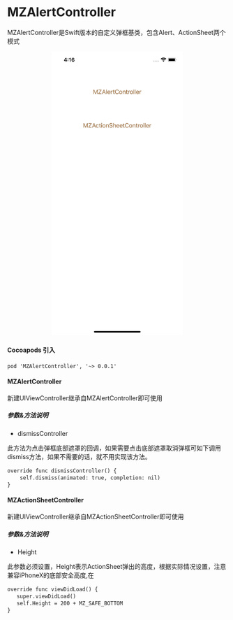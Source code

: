 # MZAlertController
MZAlertController是Swift版本的自定义弹框基类，包含Alert、ActionSheet两个模式

<div align=center>
<img src="1.gif" width="300px" />
</div>

#### Cocoapods 引入
```
pod 'MZAlertController', '~> 0.0.1'
```

#### MZAlertController
新建UIViewController继承自MZAlertController即可使用

##### 参数&方法说明

- dismissController

此方法为点击弹框底部遮罩的回调，如果需要点击底部遮罩取消弹框可如下调用dismiss方法，如果不需要的话，就不用实现该方法。

```
override func dismissController() {
    self.dismiss(animated: true, completion: nil)
}
```

#### MZActionSheetController
新建UIViewController继承自MZActionSheetController即可使用

##### 参数&方法说明

- Height

 此参数必须设置，Height表示ActionSheet弹出的高度，根据实际情况设置，注意兼容iPhoneX的底部安全高度,在
 
 ```
override func viewDidLoad() {
    super.viewDidLoad()
    self.Height = 200 + MZ_SAFE_BOTTOM
}
 ```
